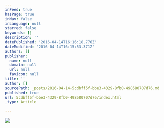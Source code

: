 ```yaml
---
inFeed: true
hasPage: true
inNav: false
inLanguage: null
starred: false
keywords: []
description: ''
datePublished: '2016-04-14T16:16:18.776Z'
dateModified: '2016-04-14T16:15:53.371Z'
authors: []
publisher:
  name: null
  domain: null
  url: null
  favicon: null
title: ''
author: []
sourcePath: _posts/2016-04-14-5cdbff5f-bbe3-4329-8fb0-498580707d76.md
published: true
url: 5cdbff5f-bbe3-4329-8fb0-498580707d76/index.html
_type: Article

---
```

![](https://the-grid-user-content.s3-us-west-2.amazonaws.com/a808226e-c32c-4032-b39a-9340f9b7b9a6.jpg)